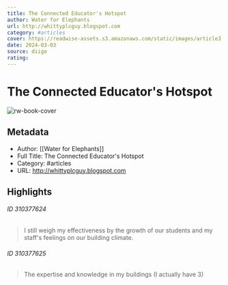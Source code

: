 ```yaml
---
title: The Connected Educator's Hotspot
author: Water for Elephants
url: http://whittyplcguy.blogspot.com
category: #articles
cover: https://readwise-assets.s3.amazonaws.com/static/images/article3.5c705a01b476.png
date: 2024-03-03
source: diigo
rating:
---
```

# The Connected Educator's Hotspot

![rw-book-cover](https://readwise-assets.s3.amazonaws.com/static/images/article3.5c705a01b476.png)

## Metadata
- Author: [[Water for Elephants]]
- Full Title: The Connected Educator's Hotspot
- Category: #articles
- URL: http://whittyplcguy.blogspot.com

## Highlights
###### ID 310377624
> I still weigh my effectiveness by the growth of our students and my staff's feelings on our building climate.
    
###### ID 310377625
> The expertise and knowledge in my buildings (I actually have 3)
    
